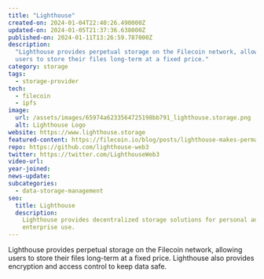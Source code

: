 ```yaml
---
title: "Lighthouse"
created-on: 2024-01-04T22:40:26.490000Z
updated-on: 2024-01-05T21:37:36.638000Z
published-on: 2024-01-11T13:26:59.787000Z
description:
  "Lighthouse provides perpetual storage on the Filecoin network, allowing
  users to store their files long-term at a fixed price."
category: storage
tags:
  - storage-provider
tech:
  - filecoin
  - ipfs
image:
  url: /assets/images/65974a6233564725198bb791_lighthouse.storage.png
  alt: Lighthouse Logo
website: https://www.lighthouse.storage
featured-content: https://filecoin.io/blog/posts/lighthouse-makes-permanent-storage-on-filecoin-easy-and-affordable/
repo: https://github.com/lighthouse-web3
twitter: https://twitter.com/LighthouseWeb3
video-url:
year-joined:
news-update:
subcategories:
  - data-storage-management
seo:
  title: Lighthouse
  description:
    Lighthouse provides decentralized storage solutions for personal and
    enterprise use.
---
```


Lighthouse provides perpetual storage on the Filecoin network, allowing users to store their files long-term at a fixed price. Lighthouse also provides encryption and access control to keep data safe.
